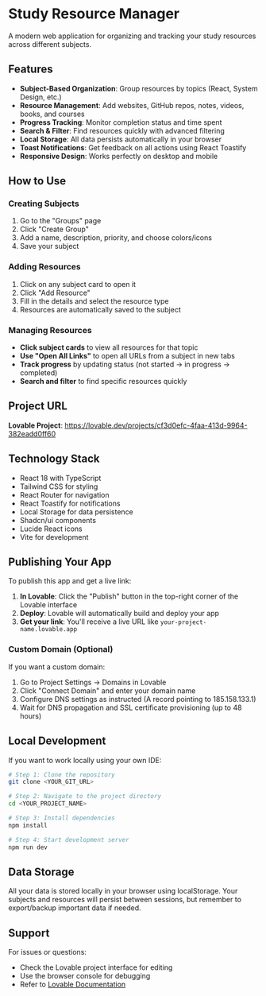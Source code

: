 # Study Resource Manager

A modern web application for organizing and tracking your study resources across different subjects.

## Features

- **Subject-Based Organization**: Group resources by topics (React, System Design, etc.)
- **Resource Management**: Add websites, GitHub repos, notes, videos, books, and courses
- **Progress Tracking**: Monitor completion status and time spent
- **Search & Filter**: Find resources quickly with advanced filtering
- **Local Storage**: All data persists automatically in your browser
- **Toast Notifications**: Get feedback on all actions using React Toastify
- **Responsive Design**: Works perfectly on desktop and mobile

## How to Use

### Creating Subjects
1. Go to the "Groups" page
2. Click "Create Group"
3. Add a name, description, priority, and choose colors/icons
4. Save your subject

### Adding Resources
1. Click on any subject card to open it
2. Click "Add Resource" 
3. Fill in the details and select the resource type
4. Resources are automatically saved to the subject

### Managing Resources
- **Click subject cards** to view all resources for that topic
- **Use "Open All Links"** to open all URLs from a subject in new tabs
- **Track progress** by updating status (not started → in progress → completed)
- **Search and filter** to find specific resources quickly

## Project URL

**Lovable Project**: https://lovable.dev/projects/cf3d0efc-4faa-413d-9964-382eadd0ff60

## Technology Stack

- React 18 with TypeScript
- Tailwind CSS for styling
- React Router for navigation
- React Toastify for notifications
- Local Storage for data persistence
- Shadcn/ui components
- Lucide React icons
- Vite for development

## Publishing Your App

To publish this app and get a live link:

1. **In Lovable**: Click the "Publish" button in the top-right corner of the Lovable interface
2. **Deploy**: Lovable will automatically build and deploy your app
3. **Get your link**: You'll receive a live URL like `your-project-name.lovable.app`

### Custom Domain (Optional)
If you want a custom domain:
1. Go to Project Settings → Domains in Lovable
2. Click "Connect Domain" and enter your domain name
3. Configure DNS settings as instructed (A record pointing to 185.158.133.1)
4. Wait for DNS propagation and SSL certificate provisioning (up to 48 hours)

## Local Development

If you want to work locally using your own IDE:

```sh
# Step 1: Clone the repository
git clone <YOUR_GIT_URL>

# Step 2: Navigate to the project directory
cd <YOUR_PROJECT_NAME>

# Step 3: Install dependencies
npm install

# Step 4: Start development server
npm run dev
```

## Data Storage

All your data is stored locally in your browser using localStorage. Your subjects and resources will persist between sessions, but remember to export/backup important data if needed.

## Support

For issues or questions:
- Check the Lovable project interface for editing
- Use the browser console for debugging
- Refer to [Lovable Documentation](https://docs.lovable.dev)
